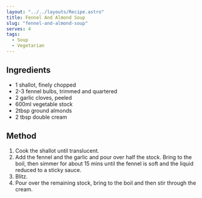 ```yaml
---
layout: "../../layouts/Recipe.astro"
title: Fennel And Almond Soup
slug: "fennel-and-almond-soup"
serves: 4
tags:
  - Soup
  - Vegetarian
---
```


## Ingredients

- 1 shallot, finely chopped
- 2-3 fennel bulbs, trimmed and quartered
- 2 garlic cloves, peeled
- 600ml vegetable stock
- 2tbsp ground almonds
- 2 tbsp double cream

## Method

1. Cook the shallot until translucent. 
1. Add the fennel and the garlic and pour over half the stock. Bring to the boil, then simmer for about 15 mins until the fennel is soft and the liquid reduced to a sticky sauce.
1. Blitz.
1. Pour over the remaining stock, bring to the boil and then stir through the cream.